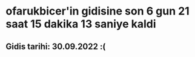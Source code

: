 # ofarukbicer'in gidisine son 6 gun 21 saat 15 dakika 13 saniye kaldi

## Gidis tarihi: 30.09.2022 :(